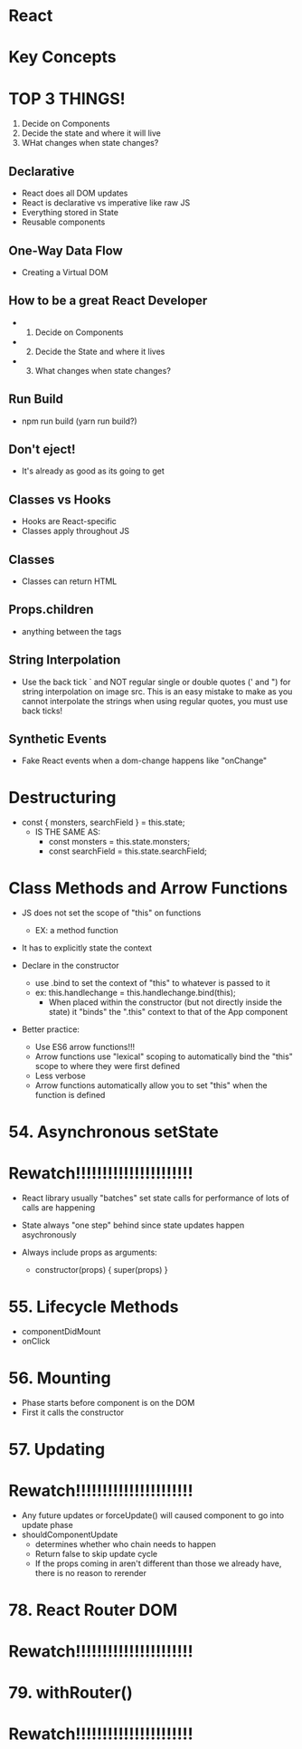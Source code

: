 # React

# Key Concepts

# TOP 3 THINGS!
1. Decide on Components
2. Decide the state and where it will live
3. WHat changes when state changes?


##  Declarative
- React does all DOM updates
- React is declarative vs imperative like raw JS
- Everything stored in State
- Reusable components

## One-Way Data Flow
- Creating a Virtual DOM

## How to be a great React Developer
- 1. Decide on Components
- 2. Decide the State and where it lives
- 3. What changes when state changes?

## Run Build
- npm run build (yarn run build?)

## Don't eject!
- It's already as good as its going to get

## Classes vs Hooks 
- Hooks are React-specific
- Classes apply throughout JS

## Classes
- Classes can return HTML

## Props.children
- anything between the tags

## String Interpolation
- Use the back tick ` and NOT regular single or double quotes (' and ") for string interpolation on image src. This is an easy mistake to make as you cannot interpolate the strings when using regular quotes, you must use back ticks!

## Synthetic Events
- Fake React events when a dom-change happens like "onChange"

# Destructuring
- const { monsters, searchField } = this.state;
  - IS THE SAME AS:
    - const monsters = this.state.monsters;
    - const searchField = this.state.searchField;

# Class Methods and Arrow Functions
- JS does not set the scope of "this" on functions
  - EX: a method function
- It has to explicitly state the context
- Declare in the constructor
  - use .bind to set the context of "this" to whatever is passed to it
  - ex: this.handlechange = this.handlechange.bind(this);
    - When placed within the constructor (but not directly inside the state) it "binds" the ".this" context to that of the App component

- Better practice:
  - Use ES6 arrow functions!!!
  - Arrow functions use "lexical" scoping to automatically bind the "this" scope to where they were first defined
  - Less verbose
  - Arrow functions automatically allow you to set "this" when the function is defined

# 54. Asynchronous setState
# Rewatch!!!!!!!!!!!!!!!!!!!!!!
- React library usually "batches" set state calls for performance of lots of calls are happening
- State always "one step" behind since state updates happen asychronously

- Always include props as arguments:
  - constructor(props) {
      super(props)
  }

# 55. Lifecycle Methods 
- componentDidMount
- onClick

# 56. Mounting
- Phase starts before component is on the DOM
- First it calls the constructor

# 57. Updating 
# Rewatch!!!!!!!!!!!!!!!!!!!!!!
- Any future updates or forceUpdate() will caused component to go into update phase
- shouldComponentUpdate
  - determines whether who chain needs to happen
  - Return false to skip update cycle
  - If the props coming in aren't different than those we already have, there is no reason to rerender

# 78. React Router DOM
# Rewatch!!!!!!!!!!!!!!!!!!!!!!

# 79. withRouter()
# Rewatch!!!!!!!!!!!!!!!!!!!!!!